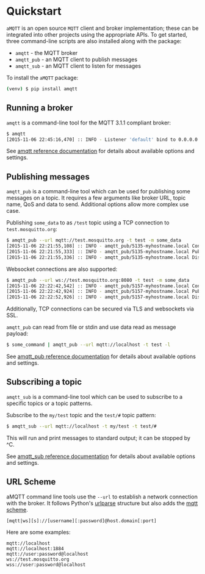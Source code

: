 # Quickstart

`aMQTT` is an open source `MQTT` client and broker implementation; these can be integrated into other projects using the appropriate APIs. To get started, three command-line scripts are also installed along with the package:

- `amqtt` - the MQTT broker
- `amqtt_pub` - an MQTT client to publish messages
- `amqtt_sub` - an MQTT client to listen for messages

To install the `aMQTT` package:

```bash
(venv) $ pip install amqtt
```

## Running a broker

`amqtt` is a command-line tool for the MQTT 3.1.1 compliant broker:

```bash
$ amqtt
[2015-11-06 22:45:16,470] :: INFO - Listener 'default' bind to 0.0.0.0:1883 (max_connections=-1)
```

See [amqtt reference documentation](references/amqtt.md) for details about available options and settings.

## Publishing messages

`amqtt_pub` is a command-line tool which can be used for publishing some messages on a topic. It requires a few arguments like broker URL, topic name, QoS and data to send. Additional options allow more complex use case.

Publishing `some_data` to as `/test` topic using a TCP connection to `test.mosquitto.org`:

```bash
$ amqtt_pub --url mqtt://test.mosquitto.org -t test -m some_data
[2015-11-06 22:21:55,108] :: INFO - amqtt_pub/5135-myhostname.local Connecting to broker
[2015-11-06 22:21:55,333] :: INFO - amqtt_pub/5135-myhostname.local Publishing to 'test'
[2015-11-06 22:21:55,336] :: INFO - amqtt_pub/5135-myhostname.local Disconnected from broker
```

Websocket connections are also supported:

```bash
$ amqtt_pub --url ws://test.mosquitto.org:8080 -t test -m some_data
[2015-11-06 22:22:42,542] :: INFO - amqtt_pub/5157-myhostname.local Connecting to broker
[2015-11-06 22:22:42,924] :: INFO - amqtt_pub/5157-myhostname.local Publishing to 'test'
[2015-11-06 22:22:52,926] :: INFO - amqtt_pub/5157-myhostname.local Disconnected from broker
```

Additionally, TCP connections can be secured via TLS and websockets via SSL.

`amqtt_pub` can read from file or stdin and use data read as message payload:

```bash
$ some_command | amqtt_pub --url mqtt://localhost -t test -l
```

See [amqtt_pub reference documentation](references/amqtt_pub.md) for details about available options and settings.

## Subscribing a topic

`amqtt_sub` is a command-line tool which can be used to subscribe to a specific topics or a topic patterns.

Subscribe to the `my/test` topic and the `test/#` topic pattern:

```bash
$ amqtt_sub --url mqtt://localhost -t my/test -t test/#
```

This will run and print messages to standard output; it can be stopped by ^C.

See [amqtt_sub reference documentation](references/amqtt_sub.md) for details about available options and settings.

## URL Scheme

aMQTT command line tools use the `--url` to establish a network connection with the broker. It follows Python's [urlparse](https://docs.python.org/3/library/urllib.parse.html) structure but also adds the [mqtt scheme](https://github.com/mqtt/mqtt.org/wiki/URI-Scheme).

```
[mqtt|ws][s]://[username][:password]@host.domain[:port]
```

Here are some examples:

```
mqtt://localhost
mqtt://localhost:1884
mqtt://user:password@localhost
ws://test.mosquitto.org
wss://user:password@localhost
```
